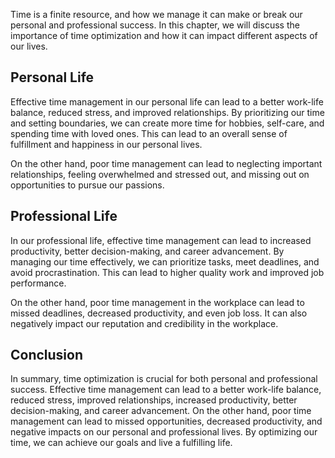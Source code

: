 
Time is a finite resource, and how we manage it can make or break our personal and professional success. In this chapter, we will discuss the importance of time optimization and how it can impact different aspects of our lives.

Personal Life
-------------

Effective time management in our personal life can lead to a better work-life balance, reduced stress, and improved relationships. By prioritizing our time and setting boundaries, we can create more time for hobbies, self-care, and spending time with loved ones. This can lead to an overall sense of fulfillment and happiness in our personal lives.

On the other hand, poor time management can lead to neglecting important relationships, feeling overwhelmed and stressed out, and missing out on opportunities to pursue our passions.

Professional Life
-----------------

In our professional life, effective time management can lead to increased productivity, better decision-making, and career advancement. By managing our time effectively, we can prioritize tasks, meet deadlines, and avoid procrastination. This can lead to higher quality work and improved job performance.

On the other hand, poor time management in the workplace can lead to missed deadlines, decreased productivity, and even job loss. It can also negatively impact our reputation and credibility in the workplace.

Conclusion
----------

In summary, time optimization is crucial for both personal and professional success. Effective time management can lead to a better work-life balance, reduced stress, improved relationships, increased productivity, better decision-making, and career advancement. On the other hand, poor time management can lead to missed opportunities, decreased productivity, and negative impacts on our personal and professional lives. By optimizing our time, we can achieve our goals and live a fulfilling life.
